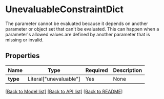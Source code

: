 # UnevaluableConstraintDict

The parameter cannot be evaluated because it depends on another parameter or object set that can't be evaluated.
This can happen when a parameter's allowed values are defined by another parameter that is missing or invalid.


## Properties
| Name | Type | Required | Description |
| ------------ | ------------- | ------------- | ------------- |
**type** | Literal["unevaluable"] | Yes | None |


[[Back to Model list]](../../README.md#models-v2-link) [[Back to API list]](../../README.md#documentation-for-api-endpoints) [[Back to README]](../../README.md)
